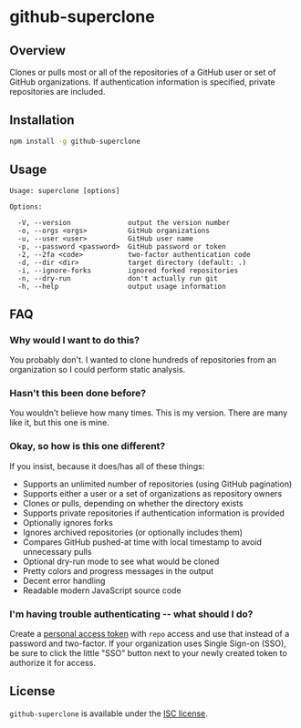 # github-superclone

## Overview

Clones or pulls most or all of the repositories of a GitHub user or set of GitHub organizations.
If authentication information is specified, private repositories are included.

## Installation

```sh
npm install -g github-superclone
```

## Usage

```
Usage: superclone [options]

Options:

  -V, --version              output the version number
  -o, --orgs <orgs>          GitHub organizations
  -u, --user <user>          GitHub user name
  -p, --password <password>  GitHub password or token
  -2, --2fa <code>           two-factor authentication code
  -d, --dir <dir>            target directory (default: .)
  -i, --ignore-forks         ignored forked repositories
  -n, --dry-run              don't actually run git
  -h, --help                 output usage information
```

## FAQ

### Why would I want to do this?

You probably don't. I wanted to clone hundreds of repositories from an organization so I could perform static analysis.

### Hasn't this been done before?

You wouldn't believe how many times. This is my version. There are many like it, but this one is mine.

### Okay, so how is this one different?

If you insist, because it does/has all of these things:

- Supports an unlimited number of repositories (using GitHub pagination)
- Supports either a user or a set of organizations as repository owners
- Clones or pulls, depending on whether the directory exists
- Supports private repositories if authentication information is provided
- Optionally ignores forks
- Ignores archived repositories (or optionally includes them)
- Compares GitHub pushed-at time with local timestamp to avoid unnecessary pulls
- Optional dry-run mode to see what would be cloned
- Pretty colors and progress messages in the output
- Decent error handling
- Readable modern JavaScript source code

### I'm having trouble authenticating -- what should I do?

Create a [personal access token](https://github.com/settings/tokens) with `repo` access
and use that instead of a password and two-factor.
If your organization uses Single Sign-on (SSO), be sure to click the little "SSO" button
next to your newly created token to authorize it for access.

## License

`github-superclone` is available under the [ISC license](LICENSE).

